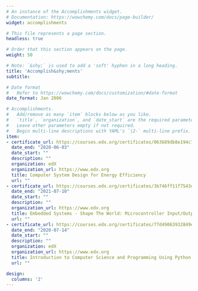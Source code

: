 ```yaml
---
# An instance of the Accomplishments widget.
# Documentation: https://wowchemy.com/docs/page-builder/
widget: accomplishments

# This file represents a page section.
headless: true

# Order that this section appears on the page.
weight: 50

# Note: `&shy;` is used to add a 'soft' hyphen in a long heading.
title: 'Accomplish&shy;ments'
subtitle:

# Date format
#   Refer to https://wowchemy.com/docs/customization/#date-format
date_format: Jan 2006

# Accomplishments.
#   Add/remove as many `item` blocks below as you like.
#   `title`, `organization`, and `date_start` are the required parameters.
#   Leave other parameters empty if not required.
#   Begin multi-line descriptions with YAML's `|2-` multi-line prefix.
item:
- certificate_url: https://courses.edx.org/certificates/063689db8e194c708d4e863f7a8518af
  date_end: "2020-06-03"
  date_start: ""
  description: ""
  organization: edX
  organization_url: https://www.edx.org
  title: Computer System Design for Energy Efficiency
  url: ""
- certificate_url: https://courses.edx.org/certificates/3b746ff11f7543d49bd8c786327ec7a3
  date_end: "2021-07-10"
  date_start: ""
  description: ""
  organization_url: https://www.edx.org
  title: Embedded Systems - Shape The World: Microcontroller Input/Output
  url: ""
- certificate_url: https://courses.edx.org/certificates/77d49063932849e5805dca846b3cc6bf
  date_end: "2020-07-14"
  date_start: ""
  description: ""
  organization: edX
  organization_url: https://www.edx.org
  title: Introduction to Computer Science and Programming Using Python
  url: ""

design:
  columns: '2' 
---
```

